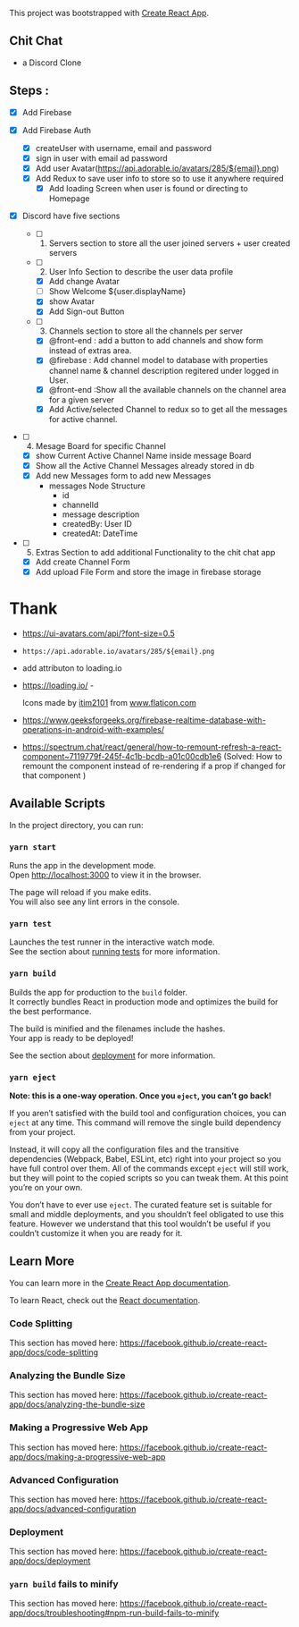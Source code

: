 This project was bootstrapped with [Create React App](https://github.com/facebook/create-react-app).

## Chit Chat

- a Discord Clone

## Steps :

- [x] Add Firebase
- [x] Add Firebase Auth

  - [x] createUser with username, email and password
  - [x] sign in user with email ad password
  - [x] Add user Avatar(https://api.adorable.io/avatars/285/${email}.png)
  - [x] Add Redux to save user info to store so to use it anywhere required
    - [x] Add loading Screen when user is found or directing to Homepage

- [x] Discord have five sections

  - [ ] 1.  Servers section to store all the user joined servers + user created servers

  - [ ] 2. User Info Section to describe the user data profile

    - [x] Add change Avatar
    - [ ] Show Welcome \${user.displayName}
    - [x] show Avatar
    - [x] Add Sign-out Button

  - [ ] 3. Channels section to store all the channels per server

    - [x] @front-end : add a button to add channels and show form instead of extras area.
    - [x] @firebase : Add channel model to database with properties channel name & channel description regitered under logged in User.
    - [x] @front-end :Show all the available channels on the channel area for a given server
    - [x] Add Active/selected Channel to redux so to get all the messages for active channel.

* [ ] 4. Mesage Board for specific Channel

  - [x] show Current Active Channel Name inside message Board
  - [x] Show all the Active Channel Messages already stored in db
  - [x] Add new Messages form to add new Messages
    - messages Node Structure
      - id
      - channelId
      - message description
      - createdBy: User ID
      - createdAt: DateTime

* [ ] 5. Extras Section to add additional Functionality to the chit chat app
  - [x] Add create Channel Form
  - [x] Add upload File Form and store the image in firebase storage

# Thank

- https://ui-avatars.com/api/?font-size=0.5
- `https://api.adorable.io/avatars/285/${email}.png`
- add attributon to loading.io
- https://loading.io/ -<div>Icons made by <a href="https://www.flaticon.com/authors/itim2101" title="itim2101">itim2101</a> from <a href="https://www.flaticon.com/" title="Flaticon">www.flaticon.com</a></div>

- https://www.geeksforgeeks.org/firebase-realtime-database-with-operations-in-android-with-examples/

- https://spectrum.chat/react/general/how-to-remount-refresh-a-react-component~7119779f-245f-4c1b-bcdb-a01c00cdb1e6
  (Solved: How to remount the component instead of re-rendering if a prop if changed for that component )

## Available Scripts

In the project directory, you can run:

### `yarn start`

Runs the app in the development mode.<br />
Open [http://localhost:3000](http://localhost:3000) to view it in the browser.

The page will reload if you make edits.<br />
You will also see any lint errors in the console.

### `yarn test`

Launches the test runner in the interactive watch mode.<br />
See the section about [running tests](https://facebook.github.io/create-react-app/docs/running-tests) for more information.

### `yarn build`

Builds the app for production to the `build` folder.<br />
It correctly bundles React in production mode and optimizes the build for the best performance.

The build is minified and the filenames include the hashes.<br />
Your app is ready to be deployed!

See the section about [deployment](https://facebook.github.io/create-react-app/docs/deployment) for more information.

### `yarn eject`

**Note: this is a one-way operation. Once you `eject`, you can’t go back!**

If you aren’t satisfied with the build tool and configuration choices, you can `eject` at any time. This command will remove the single build dependency from your project.

Instead, it will copy all the configuration files and the transitive dependencies (Webpack, Babel, ESLint, etc) right into your project so you have full control over them. All of the commands except `eject` will still work, but they will point to the copied scripts so you can tweak them. At this point you’re on your own.

You don’t have to ever use `eject`. The curated feature set is suitable for small and middle deployments, and you shouldn’t feel obligated to use this feature. However we understand that this tool wouldn’t be useful if you couldn’t customize it when you are ready for it.

## Learn More

You can learn more in the [Create React App documentation](https://facebook.github.io/create-react-app/docs/getting-started).

To learn React, check out the [React documentation](https://reactjs.org/).

### Code Splitting

This section has moved here: https://facebook.github.io/create-react-app/docs/code-splitting

### Analyzing the Bundle Size

This section has moved here: https://facebook.github.io/create-react-app/docs/analyzing-the-bundle-size

### Making a Progressive Web App

This section has moved here: https://facebook.github.io/create-react-app/docs/making-a-progressive-web-app

### Advanced Configuration

This section has moved here: https://facebook.github.io/create-react-app/docs/advanced-configuration

### Deployment

This section has moved here: https://facebook.github.io/create-react-app/docs/deployment

### `yarn build` fails to minify

This section has moved here: https://facebook.github.io/create-react-app/docs/troubleshooting#npm-run-build-fails-to-minify
